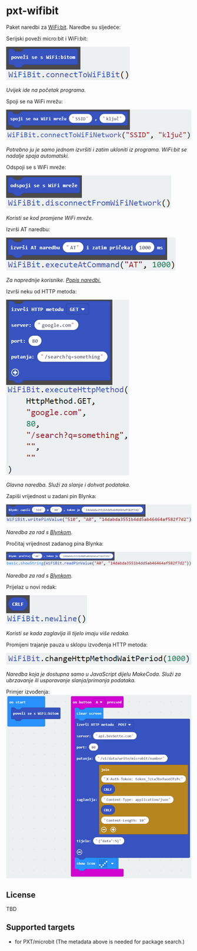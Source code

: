 # pxt-wifibit

Paket naredbi za [WiFi:bit](https://e-radionica.com/hr/wifi-bit.html). Naredbe su sljedeće:

Serijski poveži micro:bit i WiFi:bit:

![alt text](/images/01%20-%20connectToWiFiBit.png "connectToWiFiBit()")

_Uvijek ide na početak programa._


Spoji se na WiFi mrežu:

![alt text](/images/02%20-%20connectToWiFiNetwork.png "connectToWiFiNetwork()")

_Potrebno ju je samo jednom izvršiti i zatim ukloniti iz programa. WiFi:bit se nadalje spaja automatski._


Odspoji se s WiFi mreže:

![alt text](/images/03%20-%20disconnectFromWifiNetwork.png "disconnectFromWifiNetwork()")

_Koristi se kod promjene WiFi mreže._


Izvrši AT naredbu:

![alt text](/images/04%20-%20executeAtCommand.png "executeAtCommand()")

_Za naprednije korisnike. [Popis naredbi.](https://room-15.github.io/blog/2015/03/26/esp8266-at-command-reference/)_


Izvrši neku od HTTP metoda:

![alt text](/images/05%20-%20executeHttpMethod.png "executeHttpMethod()")

_Glavna naredba. Služi za slanje i dohvat podataka._


Zapiši vrijednost u zadani pin Blynka:

![alt text](/images/06%20-%20writePinValue.png "writePinValue()")

_Naredba za rad s [Blynkom](https://blynk.io/)._


Pročitaj vrijednost zadanog pina Blynka:

![alt text](/images/07%20-%20readPinValue.png "readPinValue()")

_Naredba za rad s [Blynkom](https://blynk.io/)._


Prijelaz u novi redak:

![alt text](/images/08%20-%20newline.png "newline()")

_Koristi se kada zaglavlja ili tijelo imaju više redaka._


Promijeni trajanje pauza u sklopu izvođenja HTTP metoda:

![alt text](/images/09%20-%20changeHttpMethodWaitPeriod.png "changeHttpMethodWaitPeriod()")

_Naredba koja je dostupna samo u JavaScript dijelu MakeCoda. Služi za ubrzavanje ili usporavanje slanja/primanja podataka._



Primjer izvođenja:
![alt text](/images/example.png "newline()")




## License
TBD


## Supported targets

* for PXT/microbit
(The metadata above is needed for package search.)

